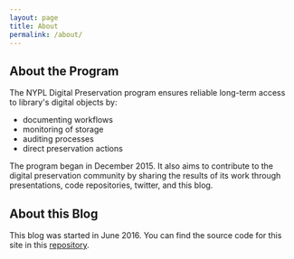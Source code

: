 ```yaml
---
layout: page
title: About
permalink: /about/
---
```


## About the Program
The NYPL Digital Preservation program ensures reliable long-term access to library's digital objects by:

* documenting workflows
* monitoring of storage
* auditing processes
* direct preservation actions

The program began in December 2015. It also aims to contribute to the digital preservation community by sharing the results of its work through presentations, code repositories, twitter, and this blog.

## About this Blog

This blog was started in June 2016. You can find the source code for this site in this [repository](https://github.com/nypl/digpres).
